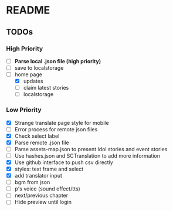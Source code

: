 # README

## TODOs

### High Priority

- [ ] **Parse local .json file (high priority)**
- [ ] save to localstorage
- [ ] home page
  - [x] updates
  - [ ] claim latest stories
  - [ ] localstorage

### Low Priority

- [x] Strange translate page style for mobile
- [ ] Error process for remote json files
- [x] Check select label
- [x] Parse remote .json file
- [ ] Parse assets-map.json to present Idol stories and event stories
- [ ] Use hashes.json and SCTranslation to add more information
- [x] Use github interface to push csv directly
- [x] styles: text frame and select
- [x] add translator input
- [ ] bgm from json
- [ ] p's voice (sound effect/tts)
- [ ] next/previous chapter
- [ ] Hide preview until login
